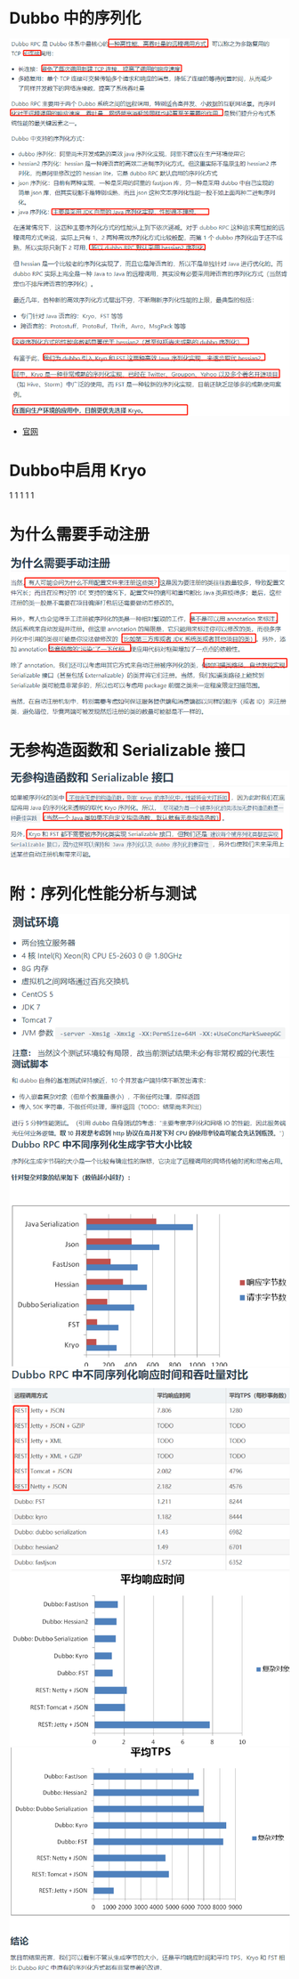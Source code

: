 # Dubbo 中的序列化

![](pics/Dubbo中的序列化01.png)
![](pics/Dubbo中的序列化02.png)

- [官网](http://dubbo.apache.org/zh-cn/docs/user/demos/serialization.html)

# Dubbo中启用 Kryo

1[](pics/启用kryo01.png)
1[](pics/启用kryo02.png)
1[](pics/启用kryo03.png)
1[](pics/启用kryo04.png)
1[](pics/启用kryo05.png)

# 为什么需要手动注册

![](pics/为什么需要手动注册.png)

# 无参构造函数和 Serializable 接口

![](pics/无参构造函数和%20Serializable%20接口.png)

# 附：序列化性能分析与测试

![](pics/序列化性能分析与测试01.png)
![](pics/序列化性能分析与测试02.png)
![](pics/序列化性能分析与测试03.png)
![](pics/序列化性能分析与测试04.png)
![](pics/序列化性能分析与测试05.png)
![](pics/序列化性能分析与测试06.png)